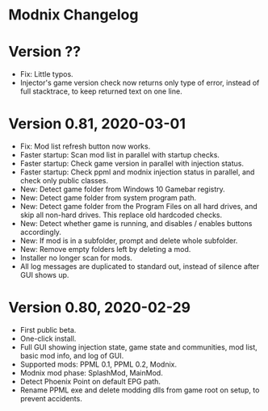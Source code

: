 # Modnix Changelog

# Version ??

* Fix: Little typos.
* Injector's game version check now returns only type of error, instead of full stacktrace, to keep returned text on one line.

# Version 0.81, 2020-03-01

* Fix: Mod list refresh button now works.
* Faster startup: Scan mod list in parallel with startup checks.
* Faster startup: Check game version in parallel with injection status.
* Faster startup: Check ppml and modnix injection status in parallel, and check only public classes.
* New: Detect game folder from Windows 10 Gamebar registry.
* New: Detect game folder from system program path.
* New: Detect game folder from the Program Files on all hard drives, and skip all non-hard drives.  This replace old hardcoded checks.
* New: Detect whether game is running, and disables / enables buttons accordingly.
* New: If mod is in a subfolder, prompt and delete whole subfolder.
* New: Remove empty folders left by deleting a mod.
* Installer no longer scan for mods.
* All log messages are duplicated to standard out, instead of silence after GUI shows up.

# Version 0.80, 2020-02-29

* First public beta.
* One-click install.
* Full GUI showing injection state, game state and communities, mod list, basic mod info, and log of GUI.
* Supported mods: PPML 0.1, PPML 0.2, Modnix.
* Modnix mod phase: SplashMod, MainMod.
* Detect Phoenix Point on default EPG path.
* Rename PPML exe and delete modding dlls from game root on setup, to prevent accidents.